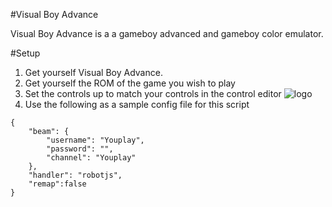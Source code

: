 #Visual Boy Advance

Visual Boy Advance is a a gameboy advanced and gameboy color emulator.

#Setup
1. Get yourself Visual Boy Advance. 
2. Get yourself the ROM of the game you wish to play
3. Set the controls up to match your controls in the control editor
![logo](https://raw.githubusercontent.com/rfox90/beam-segacollection/master/img/vba.png)
4. Use the following as a sample config file for this script
```
{
    "beam": {
        "username": "Youplay",
        "password": "",
        "channel": "Youplay"
    },
    "handler": "robotjs",
    "remap":false
}
```
